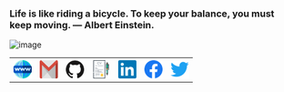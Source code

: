 ### Life is like riding a bicycle. To keep your balance, you must keep moving. — Albert Einstein.
![image](assets/gif003.gif)
<table>
    <tr>
      <th><a href="https://cosmicray001.github.io/" target="_blank"><img alt="me on web" src="assets/www.svg" title="me on web" width="32" height="32" /></a></th>
      <th><a href="mailto:samiulislambracu@gmail.com" target="_blank"><img alt="Gmail" src="https://raw.githubusercontent.com/cosmicray001/cosmicray001/master/assets/google-gmail.svg" title="Email" width="32" height="32" /></a></th>
      <th><a href="https://github.com/cosmicray001" target="_blank"><img alt="GitHub" title="GitHub" height="32" width="32" src="https://raw.githubusercontent.com/cosmicray001/cosmicray001/master/assets/github.svg"></a></th>
      <th><a href="https://github.com/cosmicray001/cosmicray001/blob/master/assets/docs/samiul_islam.pdf" target="_blank"><img alt="CV" title="CV" height="32" width="32" src="https://raw.githubusercontent.com/cosmicray001/cosmicray001/master/assets/cv.svg"></a></th>
      <th><a href="https://www.linkedin.com/in/cosmicray001/" target="_blank"><img alt="LinkedIn" title="LinkedIn" height="32" width="32" src="https://raw.githubusercontent.com/cosmicray001/cosmicray001/master/assets/linkedin.svg"></a></th>
      <th><a href="https://www.facebook.com/cosmicray001" target="_blank"><img alt="Facebook" title="Facebook" height="32" width="32" src="https://raw.githubusercontent.com/cosmicray001/cosmicray001/master/assets/facebook.svg"></a></th>
<!--       <th><a href="https://www.reddit.com/user/cosmicray001" target="_blank"><img alt="Reddit" title="Reddit" height="32" width="32" src="https://raw.githubusercontent.com/cosmicray001/cosmicray001/master/assets/reddit.svg"></a></th> -->
<!--       <th><a href="https://www.twitch.tv/cosmicray001" target="_blank"><img alt="Twitch" title="Twitch" height="32" width="32" src="https://raw.githubusercontent.com/cosmicray001/cosmicray001/master/assets/twitch.svg"></a></th> -->
      <th><a href="https://twitter.com/samiul0112" target="_blank"><img alt="Twitter" title="Twitter" height="32" width="32" src="https://raw.githubusercontent.com/cosmicray001/cosmicray001/master/assets/twitter.svg"></a></th>
<!--       <th><a href="https://www.hackerrank.com/cosmicray001" target="_blank"><img alt="HackerRank" title="HackerRank" height="32" width="32" src="https://raw.githubusercontent.com/cosmicray001/cosmicray001/master/assets/hackerrank.svg"></a></th> -->
    </tr>
</table>
